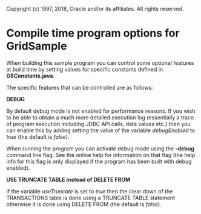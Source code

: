 Copyright (c) 1997, 2018, Oracle and/or its affiliates. All rights reserved.

# Compile time program options for GridSample

When building this sample program you can control some optional features at build time by setting values for specific constants defined in **GSConstants.java**.

The specific features that can be controlled are as follows:

**DEBUG**

By default debug mode is not enabled for performance reasons. If you wish to be able to obtain a much more detailed execution log (essentially a trace of program execution including JDBC API calls, data values etc.) then you can enable this by adding setting the value of the variable _debugEnabled_ to _true_ (the default is _false_).

When running the program you can activate debug mode using the **-debug** command line flag. See the online help for information on that flag (the help info for this flag is only displayed if the program has been built with debug enabled).

**USE TRUNCATE TABLE instead of DELETE FROM**

If the variable _useTruncate_ is set to _true_ then the clear down of the TRANSACTIONS table is done using a TRUNCATE TABLE statement otherwise it is done using DELETE FROM (the default is _false_).